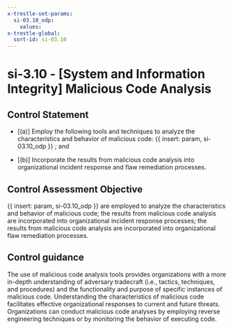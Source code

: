 ```yaml
---
x-trestle-set-params:
  si-03.10_odp:
    values:
x-trestle-global:
  sort-id: si-03.10
---
```


# si-3.10 - \[System and Information Integrity\] Malicious Code Analysis

## Control Statement

- \[(a)\] Employ the following tools and techniques to analyze the characteristics and behavior of malicious code: {{ insert: param, si-03.10_odp }} ; and

- \[(b)\] Incorporate the results from malicious code analysis into organizational incident response and flaw remediation processes.

## Control Assessment Objective

{{ insert: param, si-03.10_odp }} are employed to analyze the characteristics and behavior of malicious code;
the results from malicious code analysis are incorporated into organizational incident response processes;
the results from malicious code analysis are incorporated into organizational flaw remediation processes.

## Control guidance

The use of malicious code analysis tools provides organizations with a more in-depth understanding of adversary tradecraft (i.e., tactics, techniques, and procedures) and the functionality and purpose of specific instances of malicious code. Understanding the characteristics of malicious code facilitates effective organizational responses to current and future threats. Organizations can conduct malicious code analyses by employing reverse engineering techniques or by monitoring the behavior of executing code.
